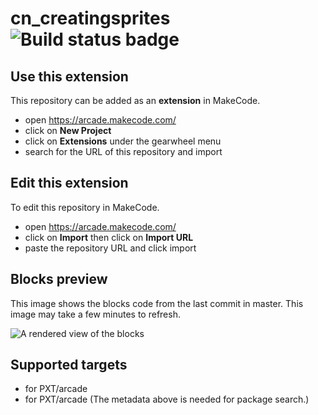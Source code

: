 # cn_creatingsprites ![Build status badge](https://github.com/codeninjas1/cn_creatingsprites/workflows/MakeCode/badge.svg)



## Use this extension

This repository can be added as an **extension** in MakeCode.

* open https://arcade.makecode.com/
* click on **New Project**
* click on **Extensions** under the gearwheel menu
* search for the URL of this repository and import

## Edit this extension

To edit this repository in MakeCode.

* open https://arcade.makecode.com/
* click on **Import** then click on **Import URL**
* paste the repository URL and click import

## Blocks preview

This image shows the blocks code from the last commit in master.
This image may take a few minutes to refresh.

![A rendered view of the blocks](https://github.com/codeninjas1/cn_creatingsprites/raw/master/.makecode/blocks.png)

## Supported targets

* for PXT/arcade
* for PXT/arcade
(The metadata above is needed for package search.)

